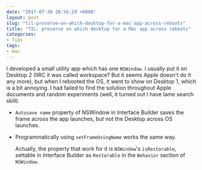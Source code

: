 ```yaml
---
date: "2017-07-30 20:56:29 +0800"
layout: post
slug: "til-preserve-on-which-desktop-for-a-mac-app-across-reboots"
title: "TIL: preserve on which desktop for a Mac app across reboots"
categories:
- Tips
tags:
- mac
---
```


I developed a small utility app which has one `NSWindow`. I usually put it on Desktop 2 (IIRC it was called workspace? But it seems Apple doesn't do it any more), but when I rebooted the OS, it went to show on Desktop 1, which is a bit annoying. I had failed to find the solution throughout Apple documents and random experiments (well, it turned out I have lame search skill).

- `Autosave name` property of NSWindow in Interface Builder saves the frame across the app launches, but not the Desktop across OS launches.

- Programmatically using `setFrameUsingName` works the same way.

  Actually, the property that work for it is `NSWindow`'s `isRestorable`, settable in Interface Builder as `Restorable` in the `Behavior` section of `NSWindow`.